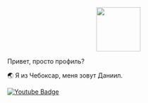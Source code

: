 <div id="header" align="center">
  <img src="https://media.giphy.com/media/En8fsYde6cqvhYBnAb/giphy.gif?cid=82a1493bucuc9m7ypgityxqb6mxl2k8olszbxpxnlyu6922w&ep=v1_gifs_trending&rid=giphy.gif&ct=g" width="100"/>
</div>

Привет, просто профиль?

🌏 Я из Чебоксар, меня зовут Даниил.

<div id="badges">
  <a href="your-youtube-URL">
    <img src="https://img.shields.io/badge/YouTube-red?style=for-the-badge&logo=youtube&logoColor=white" alt="Youtube Badge"/>
  </a>
</div>
